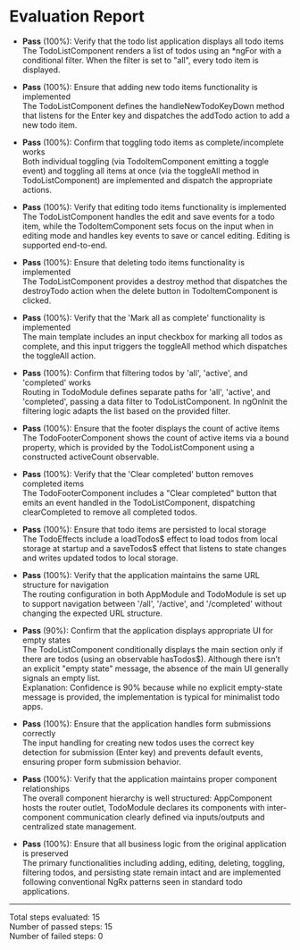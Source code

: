# Evaluation Report

- **Pass** (100%): Verify that the todo list application displays all todo items  
  The TodoListComponent renders a list of todos using an *ngFor with a conditional filter. When the filter is set to "all", every todo item is displayed.

- **Pass** (100%): Ensure that adding new todo items functionality is implemented  
  The TodoListComponent defines the handleNewTodoKeyDown method that listens for the Enter key and dispatches the addTodo action to add a new todo item.

- **Pass** (100%): Confirm that toggling todo items as complete/incomplete works  
  Both individual toggling (via TodoItemComponent emitting a toggle event) and toggling all items at once (via the toggleAll method in TodoListComponent) are implemented and dispatch the appropriate actions.

- **Pass** (100%): Verify that editing todo items functionality is implemented  
  The TodoListComponent handles the edit and save events for a todo item, while the TodoItemComponent sets focus on the input when in editing mode and handles key events to save or cancel editing. Editing is supported end-to-end.

- **Pass** (100%): Ensure that deleting todo items functionality is implemented  
  The TodoListComponent provides a destroy method that dispatches the destroyTodo action when the delete button in TodoItemComponent is clicked.

- **Pass** (100%): Verify that the 'Mark all as complete' functionality is implemented  
  The main template includes an input checkbox for marking all todos as complete, and this input triggers the toggleAll method which dispatches the toggleAll action.

- **Pass** (100%): Confirm that filtering todos by 'all', 'active', and 'completed' works  
  Routing in TodoModule defines separate paths for 'all', 'active', and 'completed', passing a data filter to TodoListComponent. In ngOnInit the filtering logic adapts the list based on the provided filter.

- **Pass** (100%): Ensure that the footer displays the count of active items  
  The TodoFooterComponent shows the count of active items via a bound property, which is provided by the TodoListComponent using a constructed activeCount observable.

- **Pass** (100%): Verify that the 'Clear completed' button removes completed items  
  The TodoFooterComponent includes a "Clear completed" button that emits an event handled in the TodoListComponent, dispatching clearCompleted to remove all completed todos.

- **Pass** (100%): Ensure that todo items are persisted to local storage  
  The TodoEffects include a loadTodos$ effect to load todos from local storage at startup and a saveTodos$ effect that listens to state changes and writes updated todos to local storage.

- **Pass** (100%): Verify that the application maintains the same URL structure for navigation  
  The routing configuration in both AppModule and TodoModule is set up to support navigation between '/all', '/active', and '/completed' without changing the expected URL structure.

- **Pass** (90%): Confirm that the application displays appropriate UI for empty states  
  The TodoListComponent conditionally displays the main section only if there are todos (using an observable hasTodos$). Although there isn’t an explicit "empty state" message, the absence of the main UI generally signals an empty list.  
  Explanation: Confidence is 90% because while no explicit empty-state message is provided, the implementation is typical for minimalist todo apps.

- **Pass** (100%): Ensure that the application handles form submissions correctly  
  The input handling for creating new todos uses the correct key detection for submission (Enter key) and prevents default events, ensuring proper form submission behavior.

- **Pass** (100%): Verify that the application maintains proper component relationships  
  The overall component hierarchy is well structured: AppComponent hosts the router outlet, TodoModule declares its components with inter-component communication clearly defined via inputs/outputs and centralized state management.

- **Pass** (100%): Ensure that all business logic from the original application is preserved  
  The primary functionalities including adding, editing, deleting, toggling, filtering todos, and persisting state remain intact and are implemented following conventional NgRx patterns seen in standard todo applications.

---

Total steps evaluated: 15  
Number of passed steps: 15  
Number of failed steps: 0